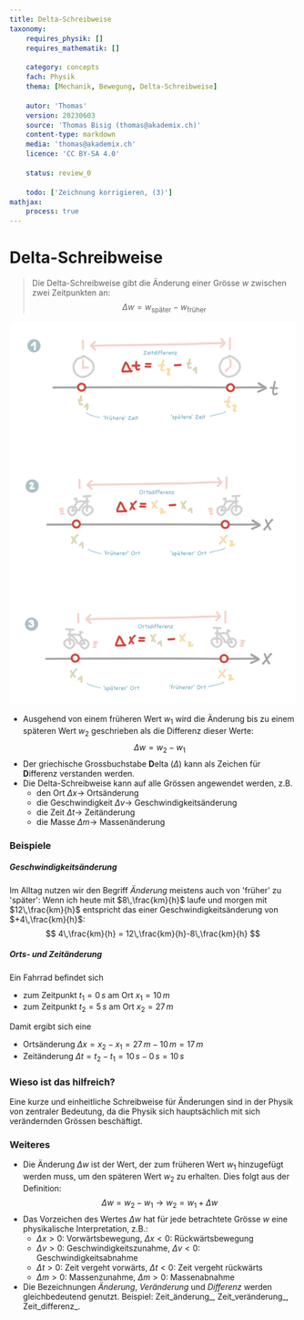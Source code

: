 ```yaml
---
title: Delta-Schreibweise
taxonomy:
	requires_physik: []
	requires_mathematik: []

	category: concepts
	fach: Physik
	thema: [Mechanik, Bewegung, Delta-Schreibweise]

	autor: 'Thomas'
	version: 20230603
	source: 'Thomas Bisig (thomas@akademix.ch)'
	content-type: markdown
	media: 'thomas@akademix.ch'
	licence: 'CC BY-SA 4.0'

	status: review_0

	todo: ['Zeichnung korrigieren, (3)']
mathjax:
	process: true
---
```


# Delta-Schreibweise

> Die Delta-Schreibweise gibt die Änderung einer Grösse $w$ zwischen zwei Zeitpunkten an:
$$
\Delta w=w_\textrm{später}-w_\textrm{früher}
$$

![Zeit- und Ortsänderung als Beispiel der Delta-Schreibweise](Delta-Schreibweise.svg?resize=500,700&class=float-right)

- Ausgehend von einem früheren Wert $w_{1}$ wird die Änderung bis zu einem späteren Wert $w_{2}$
 geschrieben als die Differenz dieser Werte:
$$
\Delta w=w_{2}-w_{1}
$$
- Der griechische Grossbuchstabe **D**elta ($\Delta$) kann als Zeichen für **D**ifferenz verstanden werden.
- Die Delta-Schreibweise kann auf alle Grössen angewendet werden, z.B.
	- den Ort $\Delta x \rightarrow$ Ortsänderung
	- die Geschwindigkeit $\Delta v\rightarrow$ Geschwindigkeitsänderung
	- die Zeit $\Delta t\rightarrow$ Zeitänderung
	- die Masse $\Delta m\rightarrow$ Massenänderung


### Beispiele

##### Geschwindigkeitsänderung
Im Alltag nutzen wir den Begriff _Änderung_ meistens auch von 'früher' zu 'später': Wenn ich heute mit $8\,\frac{km}{h}$ laufe und morgen mit $12\,\frac{km}{h}$ entspricht das einer Geschwindigkeitsänderung von $+4\,\frac{km}{h}$:
$$
4\,\frac{km}{h} = 12\,\frac{km}{h}-8\,\frac{km}{h}
$$

##### Orts- und Zeitänderung
Ein Fahrrad befindet sich
- zum Zeitpunkt $t_1=0\,s$ am Ort $x_1=10\,m$
- zum Zeitpunkt $t_2=5\,s$ am Ort $x_2=27\,m$

Damit ergibt sich eine
- Ortsänderung $\Delta x=x_2-x_1=27\,m-10\,m=17\,m$
- Zeitänderung $\Delta t=t_2-t_1=10\,s-0\,s=10\,s$

### Wieso ist das hilfreich?
Eine kurze und einheitliche Schreibweise für Änderungen sind in der Physik von zentraler Bedeutung, da die Physik sich hauptsächlich mit sich verändernden Grössen beschäftigt.

### Weiteres
- Die Änderung $\Delta w$ ist der Wert, der zum früheren Wert $w_1$ hinzugefügt werden muss, um den späteren Wert $w_2$ zu erhalten. Dies folgt aus der Definition:
$$
\Delta w=w_2-w_1 \rightarrow w_2=w_1+\Delta w
$$
- Das Vorzeichen des Wertes $\Delta w$ hat für jede betrachtete Grösse $w$ eine physikalische Interpretation, z.B.:
	- $\Delta x>0$: Vorwärtsbewegung, $\Delta x<0$: Rückwärtsbewegung
	- $\Delta v>0$: Geschwindigkeitszunahme, $\Delta v<0$: Geschwindigkeitsabnahme
	- $\Delta t>0$: Zeit vergeht vorwärts, $\Delta t<0$: Zeit vergeht rückwärts
	- $\Delta m>0$: Massenzunahme, $\Delta m>0$: Massenabnahme
- Die Bezeichnungen _Änderung_, _Veränderung_ und _Differenz_ werden gleichbedeutend genutzt. Beispiel: Zeit_änderung_, Zeit_veränderung_, Zeit_differenz_.

[1]: <konzepte/konzept-1/> "Name des Konzepts"
[2]: <konzepte/konzept-2/> "Name des Konzepts"